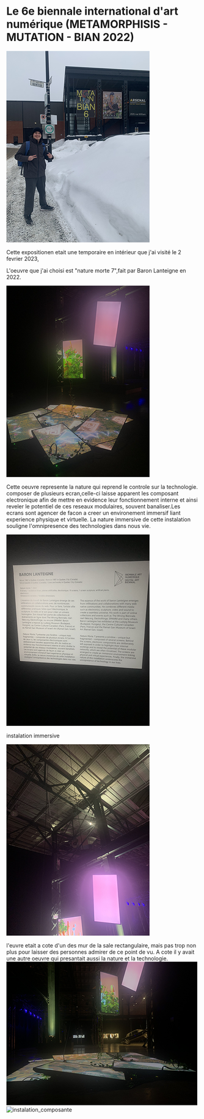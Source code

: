 # Le 6e biennale international d'art numérique (METAMORPHISIS - MUTATION - BIAN 2022)

![photo devant entrer](https://github.com/Ferylane/H23_V13_INSPIRATIONS_FERRANTELAMBERT/blob/main/BIAN/photo/photo_devant_entrer.png)

Cette expositionen etait une temporaire en intérieur que j'ai visité le 2 fevrier 2023,

L'oeuvre que j'ai choisi est "nature morte 7",fait par Baron Lanteigne en 2022.

![photo euvre 04](https://github.com/Ferylane/H23_V13_INSPIRATIONS_FERRANTELAMBERT/blob/main/BIAN/photo/photo_oeuvre_04.png)

Cette oeuvre represente la nature qui reprend le controle sur la technologie. composer de plusieurs ecran,celle-ci laisse apparent les composant electronique afin de mettre en evidence leur fonctionnement interne et ainsi reveler le potentiel de ces reseaux modulaires, souvent banaliser.Les ecrans sont agencer de facon a creer un environement immersif liant experience physique et virtuelle. La nature immersive de cette instalation souligne l'omnipresence des technologies dans nous vie.

![photo info](https://github.com/Ferylane/H23_V13_INSPIRATIONS_FERRANTELAMBERT/blob/main/BIAN/photo/photo_info.png)

instalation immersive


![photo instalation](https://github.com/Ferylane/H23_V13_INSPIRATIONS_FERRANTELAMBERT/blob/main/BIAN/photo/photo_instalation.png)

l'euvre etait a cote d'un des mur de la sale rectangulaire, mais pas trop non plus pour laisser des personnes admirer de ce point de vu. A cote il y avait une autre oeuvre qui presantait aussi la nature et la technologie.
![photo oeuvre 01](https://github.com/Ferylane/H23_V13_INSPIRATIONS_FERRANTELAMBERT/blob/main/BIAN/photo/photo_oeuvre_01.png)
![instalation_composante]()


